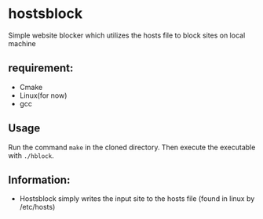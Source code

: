 # hostsblock
Simple website blocker which utilizes the hosts file to block sites on local machine

## requirement:
* Cmake
* Linux(for now)
* gcc


## Usage
Run the command ```make``` in the cloned directory.
Then execute the executable with ```./hblock```.

## Information:

- Hostsblock simply writes the input site to the hosts file (found in linux by /etc/hosts)

